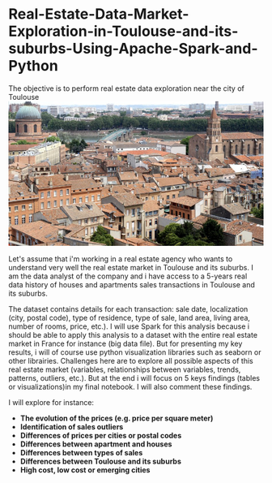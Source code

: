 # Real-Estate-Data-Market-Exploration-in-Toulouse-and-its-suburbs-Using-Apache-Spark-and-Python
The objective is to perform real estate data exploration near the city of Toulouse
<img src="https://github.com/Steve-Chemi/Real-Estate-Data-Market-Exploration-in-Toulouse-and-its-suburbs-Using-Apache-Spark-and-Python/blob/master/toulouse.png">

Let's assume that i'm working in a real estate agency who wants to understand very well the real estate market in Toulouse and its suburbs. I am the data analyst of the company and i have access to a 5-years real data history of houses and apartments sales transactions in Toulouse and its suburbs. 

The dataset contains details for each transaction: sale date, localization (city, postal code), type of residence, type of sale, land area, living area, number of rooms,
price, etc.).
I will use Spark for this analysis because i should be able to apply this analysis to a dataset with the entire real estate market in France for instance (big data file). But for presenting my key results, i will of course use python visualization libraries such as seaborn or other librairies.
Challenges here are to explore all possible aspects of this real estate market (variables, relationships between variables, trends, patterns, outliers, etc.). But at the end i will focus on 5 keys findings (tables or visualizations)in my final notebook. I will also comment these findings. 

I will explore for instance:
* **The evolution of the prices (e.g. price per square meter)**
* **Identification of sales outliers**
* **Differences of prices per cities or postal codes**
* **Differences between apartment and houses**
* **Differences between types of sales**
* **Differences between Toulouse and its suburbs**
* **High cost, low cost or emerging cities**
